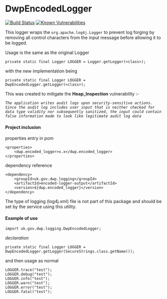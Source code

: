 # DwpEncodedLogger
[![Build Status](https://travis-ci.org/dwp/encoded-logger-output.svg?branch=master)](https://travis-ci.org/dwp/encoded-logger-output) [![Known Vulnerabilities](https://snyk.io/test/github/dwp/encoded-logger-output/badge.svg)](https://snyk.io/test/github/dwp/encoded-logger-output)

This logger wraps the `org.apache.log4j.Logger` to prevent log forging by removing all control characters from the input message before allowing it to be logged.

Usage is the same as the original Logger

`private static final Logger LOGGER = Logger.getLogger(<class>);`

with the new implementation being 

`private static final Logger LOGGER = DwpEncodedLogger.getLogger(<class>);`

This was created to mitigate the **Heap_Inspection** vulnerability :-

_`The application writes audit logs upon security-sensitive actions. Since the audit log includes user input that is neither checked for data type validity nor subsequently sanitized, the input could contain false information made to look like legitimate audit log data`_

#### Project inclusion

properties entry in pom

    <properties>
        <dwp.encoded_logger>x.x</dwp.encoded_logger>
    </properties>

dependency reference

    <dependency>
        <groupId>uk.gov.dwp.logging</groupId>
        <artifactId>encoded-logger-output</artifactId>
        <version>${dwp.encoded_logger}</version>
    </dependency>
    
The type of logging (log4j.xml) file is not part of this package and should be set by the service using this utility.

#### Example of use

    import uk.gov.dwp.logging.DwpEncodedLogger;

_declaration_

    private static final Logger LOGGER = DwpEncodedLogger.getLogger(SecureStrings.class.getName());

and then usage as normal

    LOGGER.trace("test");
    LOGGER.debug("test");
    LOGGER.info("test");
    LOGGER.warn("test");
    LOGGER.error("test");
    LOGGER.fatal("test");